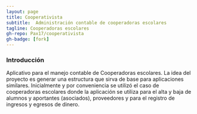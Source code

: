 ```yaml
---
layout: page
title: Cooperativista
subtitle:  Administración contable de cooperadoras escolares
tagline: Cooperadoras escolares
gh-repo: Pax17/cooperativista
gh-badge: [fork]
---
```


### Introducción
Aplicativo para el manejo contable de Cooperadoras escolares. 
La idea del proyecto es generar una estructura que sirva de base para aplicaciones similares. 
Inicialmente y por conveniencia se utilizó el caso de cooperadoras escolares donde la aplicación se utiliza para el alta y baja de alumnos y aportantes (asociados), proveedores y para el registro de ingresos y egresos de dinero.
